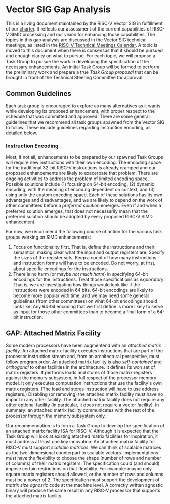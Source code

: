 # Vector SIG Gap Analysis

This is a living document maintained by the RISC-V Vector SIG in fulfillment of our [charter](https://github.com/riscv-admin/vector/blob/main/CHARTER.md). 
It reflects our assessment of the current capabilities of RISC-V SIMD processing and our vision for enhancing those capabilities. 
The topics in this gap analysis are discussed in the Vector SIG technical meetings, as listed in the [RISC-V Technical Meetings Calendar](https://calendar.google.com/calendar/u/0/embed?src=tech.meetings@riscv.org). 
A topic is moved to this document when there is consensus that it should be pursued and enough clarity on what to pursue. 
For each topic, we will propose a Task Group to pursue the work in developing the specification of the necessary enhancements.
An initial Task Group will be formed to perform the preliminary work and prepare a true *Task Group proposal* that can be brought in front of the Technical Steering Committee for approval.  

## Common Guidelines

Each task group is encouraged to explore as many alternatives as it wants while developing its proposed enhancement, with proper respect to the schedule that was committed and approved.
There are some general guidelines that we recommend all task groups spawned from the Vector SIG to follow.
These include guidelines regarding instruction encoding, as detailed below.

### Instruction Encoding

Most, if not all, enhancements to be prepared by our spawned Task Groups will require new instructions with their own encoding.
The encoding space for the traditional 32-bit RISC-V instructions is already cramped and our proposed enhancements are likely to exacerbate that problem.
There are ongoing activities to address the problem of limited encoding space.
Possible solutions include (1) focusing on 64-bit encoding, (2) dynamic encoding, with the meaning of encoding dependent on context, and (3) using only the custom encoding space.
Each of these solutions has its own advantages and disadvantages, and we are likely to depend on the work of other committees before a *preferred solution* emerges.
Even if and when a preferred solution emerges, that does not necessarily mean that the preferred solution should be adopted by every proposed RISC-V SIMD enhancement.

For now, we recommend the following course of action for the various task groups working on SIMD enhancements:
1. Focus on functionality first. 
   That is, define the instructions and their semantics, making clear what the input and output registers are. 
   Specify the sizes of the register sets. 
   Keep a count of how many instructions and instruction forms will have to be encoded. 
   Do not worry, at first, about specific encodings for the instructions.
2. There is no harm (or maybe *not much harm*) in specifying 64-bit encodings for the instructions. 
   Treat those specifications as *exploratory*. 
   That is, we are investigating how things would look like if the instructions were encoded in 64 bits. 
   64-bit encodings are likely to become more popular with time, and we may need some general guidelines (from other committees) on what 64-bit encodings should look like. 
   Any 64-bit encoding that we first define is more likely to serve as input for those other committees than to become a final form of a 64-bit instruction.

## GAP: Attached Matrix Facility

Some modern processors have been augmentend with an *attached matrix facility*.
An attached matrix facility executes instructions that are part of the processor instruction stream and, from an architectural perspective, must follow program order.
An attached matrix facility is also *self-contained* and *orthogonal* to other facilities in the architecture.
It defines its won set of matrix registers.
It performs loads and stores of those matrix registers against the memory subsystem, in full respect of the processor memory model.
It only executes computation instructions that use the facility's own matrix registers. (The load and stores instruction will have to use address registers.)
Disabling (or removing) the attached matrix facility must have no impact in any other facility.
The attached matrix facility does not require any other optional facility (in particular, it does not require a vector facility).
In summary: an attached matrix facility communicates with the rest of the processor through the memory subsystem only.

Our recommendation is to form a Task Group to develop the specification of an attached matrix facility ISA for RISC-V.
Although it is expected that the Task Group will look at existing attached matrix facilities for inspiration, it must address at least one key innovation: An attached matrix facility for RISC-V must support *scalable matrices*.
We can think of scalable matrices as the two-dimensional counterpart to scalable vectors.
Implementations must have the flexibility to choose the shape (number of rows and number of columns) of their matrix registers.
The specification could (and should) impose certain restrictions on that flexibility.
For example: maybe only square matrix registers should allowed, or the number of rows and columns must be a power of 2.
The specification must support the development of *matrix size agnostic* code at the machine level.
A correctly written agnostic binary will produce the same result in any RISC-V processor that supports the attached matrix facility.
